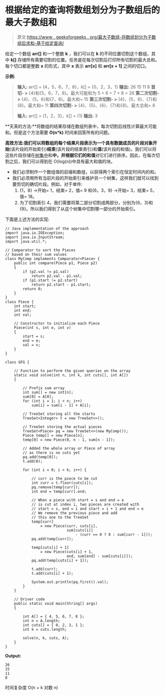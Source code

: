# 根据给定的查询将数组划分为子数组后的最大子数组和

> 原文:[https://www . geeksforgeeks . org/最大子数组-将数组划分为子数组后求和-基于给定查询/](https://www.geeksforgeeks.org/maximum-sub-array-sum-after-dividing-array-into-sub-arrays-based-on-the-given-queries/)

给定一个数组 **arr[]** 和一个整数 **k** ，我们可以在 **k** 的不同位置切割这个数组，其中 **k[]** 存储所有需要切割的位置。任务是在每次切割后打印所有切割的最大总和。
每个切口都是整数 **x** 的形式，其中 **x** 表示 **arr[x]** 和 **arr[x + 1]** 之间的切口。

**示例:**

> **输入:** arr[] = {4，5，6，7，8}，k[] = {0，2，3，1}
> **输出:**
> 26
> 15
> 11
> 8
> **首切- >** {4}和{5，6，7，8}。最大可能和为 5 + 6 + 7 + 8 = 26
> **第二次切割- >** {4}、{5，6}和{7，8}。最大和= 15
> **第三次切割- >** {4}、{5，6}、{7}和{8}。最大和= 11
> **第四次切割- >** {4}、{5}、{6}、{7}和{8}。最大总和= 8
> 
> **输入:** arr[] = {1，2，3}，k[] = {1}
> **输出:**
> 3

**天真的方法:**将数组的结果存储在数组列表中，每次切割后线性计算最大可能和。但是这个方法需要 **O(n*k)** 时间来回答所有的问题。

**高效方法:**我们可以将数组的每个结果片段表示为一个具有数据成员的片段对象**开始**(该片段的开始索引)**结束**(该片段的结束索引)和**值**(该片段的和值)。我们可以将这些片段存储在[树集中](https://www.geeksforgeeks.org/treeset-in-java-with-examples/)和**中，并根据它们的和值**对它们进行排序。因此，在每次切割之后，我们可以得到在 O(log(n))中具有最大和值的块。

*   我们必须制作一个数组值的前缀和数组，以获得两个索引在恒定时间内的和。
*   我们必须用所有当前片段的开始索引来维护另一个树集，这样我们就可以找到要剪切的确切片段。例如，对于单件:
    1.  {1，8} ->开始= 1，结束= 2，值= 9 和{6，3，9} ->开始= 3，结束= 5，值= 18。
    2.  为了切割索引 4，我们需要将第二部分切割成两部分，分别为{6，3}和{9}。所以我们得到了从这个树集中切割哪一部分的开始索引。

下面是上述方法的实现:

```
// Java implementation of the approach
import java.io.IOException;
import java.io.InputStream;
import java.util.*;

// Comparator to sort the Pieces
// based on their sum values
class MyComp implements Comparator<Piece> {
    public int compare(Piece p1, Piece p2)
    {
        if (p2.val != p1.val)
            return p2.val - p1.val;
        if (p1.start != p2.start)
            return p2.start - p1.start;
        return 0;
    }
}
class Piece {
    int start;
    int end;
    int val;

    // Constructor to initialize each Piece
    Piece(int s, int e, int v)
    {
        start = s;
        end = e;
        val = v;
    }
}

class GFG {

    // Function to perform the given queries on the array
    static void solve(int n, int k, int cuts[], int A[])
    {

        // Prefix sum array
        int sum[] = new int[n];
        sum[0] = A[0];
        for (int i = 1; i < n; i++)
            sum[i] = sum[i - 1] + A[i];

        // TreeSet storing all the starts
        TreeSet<Integer> t = new TreeSet<>();

        // TreeSet storing the actual pieces
        TreeSet<Piece> pq = new TreeSet<>(new MyComp());
        Piece temp[] = new Piece[n];
        temp[0] = new Piece(0, n - 1, sum[n - 1]);

        // Added the whole array or Piece of array
        // as there is no cuts yet
        pq.add(temp[0]);
        t.add(0);

        for (int i = 0; i < k; i++) {

            // curr is the piece to be cut
            int curr = t.floor(cuts[i]);
            pq.remove(temp[curr]);
            int end = temp[curr].end;

            // When a piece with start = s and end = e
            // is cut at index i, two pieces are created with
            // start = s, end = i and start = i + 1 and end = e
            // We remove the previous piece and add
            // this one to the TreeSet
            temp[curr]
                = new Piece(curr, cuts[i],
                            sum[cuts[i]]
                                - (curr == 0 ? 0 : sum[curr - 1]));
            pq.add(temp[curr]);

            temp[cuts[i] + 1]
                = new Piece(cuts[i] + 1,
                            end, sum[end] - sum[cuts[i]]);
            pq.add(temp[cuts[i] + 1]);

            t.add(curr);
            t.add(cuts[i] + 1);

            System.out.println(pq.first().val);
        }
    }

    // Driver code
    public static void main(String[] args)
    {

        int A[] = { 4, 5, 6, 7, 8 };
        int n = A.length;
        int cuts[] = { 0, 2, 3, 1 };
        int k = cuts.length;

        solve(n, k, cuts, A);
    }
}
```

**Output:**

```
26
15
11
8

```

时间复杂度 O(n + k 对数 n)